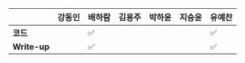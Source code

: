 |              | 강동인 | 배하람 | 김용주 | 박하윤 | 지승윤 | 유예찬 |
| ------------ | ------ | ------ | ------ | ------ | ------ | ------------ |
| **코드**     ||:white_check_mark:|  |        |        | :white_check_mark: |
| **Write-up** ||:white_check_mark:|  |        |        | :white_check_mark: |

